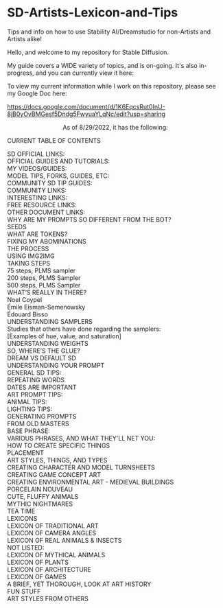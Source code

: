 # SD-Artists-Lexicon-and-Tips
Tips and info on how to use Stability AI/Dreamstudio for non-Artists and Artists alike!


Hello, and welcome to my repository for Stable Diffusion. 

My guide covers a WIDE variety of topics, and is on-going. It's also in-progress, and you can currently view it here:

To view my current information while I work on this repository, please see my Google Doc here:

https://docs.google.com/document/d/1K6EqcsRut0InU-8jB0yOvBMGesf5Dndg5FwyuaYLqNc/edit?usp=sharing

<p align="center">As of 8/29/2022, it has the following:

CURRENT TABLE OF CONTENTS</p>

SD OFFICIAL LINKS:<br>
OFFICIAL GUIDES AND TUTORIALS:	<br>
MY VIDEOS/GUIDES:	<br>
MODEL TIPS, FORKS, GUIDES, ETC:	<br>
COMMUNITY SD TIP GUIDES:	<br>
COMMUNITY LINKS:	<br>
INTERESTING LINKS:	<br>
FREE RESOURCE LINKS:	<br>
OTHER DOCUMENT LINKS:	<br>
WHY ARE MY PROMPTS SO DIFFERENT FROM THE BOT?	<br>
SEEDS<br>
WHAT ARE TOKENS?	<br>
FIXING MY ABOMINATIONS	<br>
THE PROCESS	<br>
USING IMG2IMG	<br>
TAKING STEPS	<br>
75 steps, PLMS sampler	<br>
200 steps, PLMS Sampler	<br>
500 steps, PLMS Sampler	<br>
WHAT’S REALLY IN THERE?	<br>
Noel Coypel	<br>
Émile Eisman-Semenowsky	<br>
Édouard Bisso	<br>
UNDERSTANDING SAMPLERS	<br>
Studies that others have done regarding the samplers:	<br>
[Examples of hue, value, and saturation]	<br>
UNDERSTANDING WEIGHTS	<br>
SO, WHERE’S THE GLUE?	<br>
DREAM VS DEFAULT SD	<br>
UNDERSTANDING YOUR PROMPT	<br>
GENERAL SD TIPS:	<br>
REPEATING WORDS	<br>
DATES ARE IMPORTANT	<br>
ART PROMPT TIPS:	<br>
ANIMAL TIPS:	<br>
LIGHTING TIPS:	<br>
GENERATING PROMPTS	<br>
FROM OLD MASTERS	<br>
BASE PHRASE:	<br>
VARIOUS PHRASES, AND WHAT THEY'LL NET YOU:	<br>
HOW TO CREATE SPECIFIC THINGS	<br>
PLACEMENT	<br>
ART STYLES, THINGS, AND TYPES	<br>
CREATING CHARACTER AND MODEL TURNSHEETS	<br>
CREATING GAME CONCEPT ART	<br>
CREATING ENVIRONMENTAL ART - MEDIEVAL BUILDINGS	<br>
PORCELAIN NOUVEAU	<br>
CUTE, FLUFFY ANIMALS	<br>
MYTHIC NIGHTMARES	<br>
TEA TIME	<br>
LEXICONS	<br>
LEXICON OF TRADITIONAL ART	<br>
LEXICON OF CAMERA ANGLES	<br>
LEXICON OF REAL ANIMALS & INSECTS	<br>
NOT LISTED:	<br>
LEXICON OF MYTHICAL ANIMALS	<br>
LEXICON OF PLANTS	<br>
LEXICON OF ARCHITECTURE	<br>
LEXICON OF GAMES	<br>
A BRIEF, YET THOROUGH, LOOK AT ART HISTORY	<br>
FUN STUFF	<br>
ART STYLES FROM OTHERS	<br>
